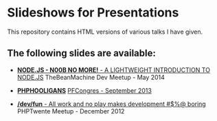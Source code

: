 # Slideshows for Presentations

This repository contains HTML versions of various talks I have given.

## The following slides are available:

- [**NODE.JS - N00B NO MORE!** - A LIGHTWEIGHT INTRODUCTION TO NODE.JS](node.js-noob-level/)
  TheBeanMachine Dev Meetup - May 2014

- [**PHPHOOLIGANS**](http://phphooligans.github.io/Talks/thePHPHOOLIGANS-Talk/)
  [PFCongres - September 2013]( https://joind.in/9215)

- [**/dev/fun** - All work and no play makes development #$%@ boring](AllWorkAndNoPlay/)
  PHPTwente Meetup - December 2012


